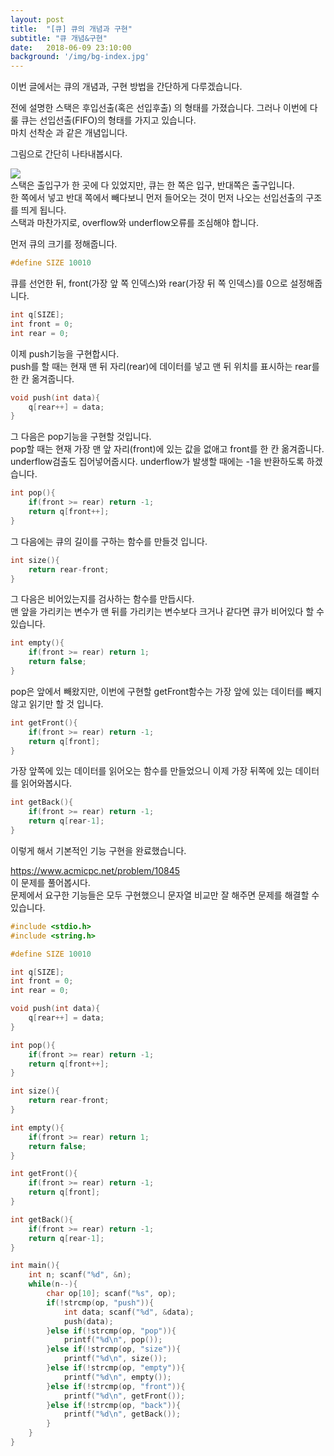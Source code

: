 ```yaml
---
layout: post
title:  "[큐] 큐의 개념과 구현"
subtitle: "큐 개념&구현"
date:   2018-06-09 23:10:00
background: '/img/bg-index.jpg'
---
```

이번 글에서는 큐의 개념과, 구현 방법을 간단하게 다루겠습니다.

전에 설명한 스택은 후입선출(혹은 선입후출) 의 형태를 가졌습니다. 그러나 이번에 다룰 큐는 선입선출(FIFO)의 형태를 가지고 있습니다.<br>
마치 선착순 과 같은 개념입니다.

그림으로 간단히 나타내봅시다.

<img src = "https://i.imgur.com/vYR2HC2.png"><br>
스택은 출입구가 한 곳에 다 있었지만, 큐는 한 쪽은 입구, 반대쪽은 출구입니다.<br>
한 쪽에서 넣고 반대 쪽에서 빼다보니 먼저 들어오는 것이 먼저 나오는 선입선출의 구조를 띄게 됩니다.<br>
스택과 마찬가지로, overflow와 underflow오류를 조심해야 합니다.

먼저 큐의 크기를 정해줍니다.
```cpp
#define SIZE 10010
```

큐를 선언한 뒤, front(가장 앞 쪽 인덱스)와 rear(가장 뒤 쪽 인덱스)를 0으로 설정해줍니다.
```cpp
int q[SIZE];
int front = 0;
int rear = 0;
```

이제 push기능을 구현합시다.<br>
push를 할 때는 현재 맨 뒤 자리(rear)에 데이터를 넣고 맨 뒤 위치를 표시하는 rear를 한 칸 옮겨줍니다.
```cpp
void push(int data){
    q[rear++] = data;
}
```

그 다음은 pop기능을 구현할 것입니다.<br>
pop할 때는 현재 가장 맨 앞 자리(front)에 있는 값을 없애고 front를 한 칸 옮겨줍니다.<br>
underflow검출도 집어넣어줍시다. underflow가 발생할 때에는 -1을 반환하도록 하겠습니다.
```cpp
int pop(){
    if(front >= rear) return -1;
    return q[front++];
}
```

그 다음에는 큐의 길이를 구하는 함수를 만들것 입니다.
```cpp
int size(){
    return rear-front;
}
```

그 다음은 비어있는지를 검사하는 함수를 만듭시다.<br>
맨 앞을 가리키는 변수가 맨 뒤를 가리키는 변수보다 크거나 같다면 큐가 비어있다 할 수 있습니다.
```cpp
int empty(){
    if(front >= rear) return 1;
    return false;
}
```

pop은 앞에서 빼왔지만, 이번에 구현할 getFront함수는 가장 앞에 있는 데이터를 빼지 않고 읽기만 할 것 입니다.
```cpp
int getFront(){
    if(front >= rear) return -1;
    return q[front];
}
```

가장 앞쪽에 있는 데이터를 읽어오는 함수를 만들었으니 이제 가장 뒤쪽에 있는 데이터를 읽어와봅시다.
```cpp
int getBack(){
    if(front >= rear) return -1;
    return q[rear-1];
}
```
이렇게 해서 기본적인 기능 구현을 완료했습니다.

https://www.acmicpc.net/problem/10845<br>
이 문제를 풀어봅시다.<br>
문제에서 요구한 기능들은 모두 구현했으니 문자열 비교만 잘 해주면 문제를 해결할 수 있습니다.
```cpp
#include <stdio.h>
#include <string.h>

#define SIZE 10010

int q[SIZE];
int front = 0;
int rear = 0;

void push(int data){
    q[rear++] = data;
}

int pop(){
    if(front >= rear) return -1;
    return q[front++];
}

int size(){
    return rear-front;
}

int empty(){
    if(front >= rear) return 1;
    return false;
}

int getFront(){
    if(front >= rear) return -1;
    return q[front];
}

int getBack(){
    if(front >= rear) return -1;
    return q[rear-1];
}

int main(){
    int n; scanf("%d", &n);
    while(n--){
        char op[10]; scanf("%s", op);
        if(!strcmp(op, "push")){
            int data; scanf("%d", &data);
            push(data);
        }else if(!strcmp(op, "pop")){
            printf("%d\n", pop());
        }else if(!strcmp(op, "size")){
            printf("%d\n", size());
        }else if(!strcmp(op, "empty")){
            printf("%d\n", empty());
        }else if(!strcmp(op, "front")){
            printf("%d\n", getFront());
        }else if(!strcmp(op, "back")){
            printf("%d\n", getBack());
        }
    }
}
```
